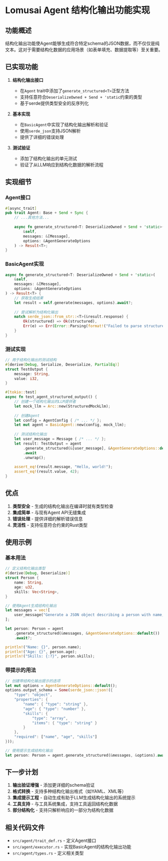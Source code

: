 # Lomusai Agent 结构化输出功能实现

## 功能概述

结构化输出功能使Agent能够生成符合特定schema的JSON数据，而不仅仅是纯文本。这对于需要结构化数据的应用场景（如表单填充、数据提取等）至关重要。

## 已实现功能

1. **结构化输出接口**
   - 在`Agent` trait中添加了`generate_structured<T>`泛型方法
   - 支持任意符合`DeserializeOwned + Send + 'static`约束的类型
   - 基于serde提供类型安全的反序列化

2. **基本实现**
   - 在`BasicAgent`中实现了结构化输出解析和验证
   - 使用`serde_json`支持JSON解析
   - 提供了详细的错误处理

3. **测试验证**
   - 添加了结构化输出的单元测试
   - 验证了从LLM响应到结构化数据的解析流程

## 实现细节

### Agent接口

```rust
#[async_trait]
pub trait Agent: Base + Send + Sync {
    // ...其他方法...
    
    async fn generate_structured<T: DeserializeOwned + Send + 'static>(
        &self, 
        messages: &[Message], 
        options: &AgentGenerateOptions
    ) -> Result<T>;
}
```

### BasicAgent实现

```rust
async fn generate_structured<T: DeserializeOwned + Send + 'static>(
    &self, 
    messages: &[Message], 
    options: &AgentGenerateOptions
) -> Result<T> {
    // 获取生成结果
    let result = self.generate(messages, options).await?;
    
    // 尝试解析为结构化输出
    match serde_json::from_str::<T>(&result.response) {
        Ok(structured) => Ok(structured),
        Err(e) => Err(Error::Parsing(format!("Failed to parse structured output: {}", e)))
    }
}
```

### 测试实现

```rust
// 用于结构化输出的测试结构
#[derive(Debug, Serialize, Deserialize, PartialEq)]
struct TestOutput {
    message: String,
    value: i32,
}

#[tokio::test]
async fn test_agent_structured_output() {
    // 创建一个结构化输出的LLM提供者
    let mock_llm = Arc::new(StructuredMockLlm);
    
    // 创建Agent
    let config = AgentConfig { /* ... */ };
    let mut agent = BasicAgent::new(config, mock_llm);
    
    // 测试结构化输出
    let user_message = Message { /* ... */ };
    let result: TestOutput = agent
        .generate_structured(&[user_message], &AgentGenerateOptions::default())
        .await
        .unwrap();
    
    assert_eq!(result.message, "Hello, world!");
    assert_eq!(result.value, 42);
}
```

## 优点

1. **类型安全** - 生成的结构化输出在编译时就有类型检查
2. **集成简单** - 与现有Agent API无缝集成
3. **错误处理** - 提供详细的解析错误信息
4. **灵活性** - 支持任意符合约束的Rust类型

## 使用示例

### 基本用法

```rust
// 定义结构化输出类型
#[derive(Debug, Deserialize)]
struct Person {
    name: String,
    age: u32,
    skills: Vec<String>,
}

// 使用Agent生成结构化输出
let messages = vec![
    user_message("Generate a JSON object describing a person with name, age and skills")
];

let person: Person = agent
    .generate_structured(&messages, &AgentGenerateOptions::default())
    .await?;

println!("Name: {}", person.name);
println!("Age: {}", person.age);
println!("Skills: {:?}", person.skills);
```

### 带提示的用法

```rust
// 创建带结构化输出提示的选项
let mut options = AgentGenerateOptions::default();
options.output_schema = Some(serde_json::json!({
    "type": "object",
    "properties": {
        "name": { "type": "string" },
        "age": { "type": "number" },
        "skills": { 
            "type": "array",
            "items": { "type": "string" }
        }
    },
    "required": ["name", "age", "skills"]
}));

// 使用提示生成结构化输出
let person: Person = agent.generate_structured(&messages, &options).await?;
```

## 下一步计划

1. **输出验证增强** - 添加更详细的schema验证
2. **格式转换** - 支持多种结构化输出格式（如YAML、XML等）
3. **集成提示工程** - 自动生成有助于LLM生成结构化输出的系统提示
4. **工具支持** - 与工具系统集成，支持工具返回结构化数据
5. **部分结构化** - 支持只解析响应的一部分为结构化数据

## 相关代码文件

- `src/agent/trait_def.rs` - 定义Agent接口
- `src/agent/executor.rs` - 实现BasicAgent的结构化输出功能
- `src/agent/types.rs` - 定义相关类型
